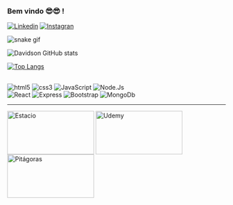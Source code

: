 ### Bem vindo 😎😎 !


[![Linkedin](https://img.shields.io/badge/LinkedIn-0077B5?style=for-the-badge&logo=linkedin&logoColor=white)](https://www.linkedin.com/in/davidsontavares/)
[![Instagran](https://img.shields.io/badge/Instagram-E4405F?style=for-the-badge&logo=instagram&logoColor=white)](https://www.instagram.com/davidson.andre1)


![snake gif](https://github.com/Davidson-Tavares/Davidson-Tavares/blob/output/github-contribution-grid-snake.svg)

![Davidson GitHub stats](https://github-readme-stats.vercel.app/api?username=Davidson-Tavares&show_icons=true&theme=dark)

[![Top Langs](https://github-readme-stats.vercel.app/api/top-langs/?username=Davidson-Tavares&layout=compact)](https://github.com/Davidson-Tavares)



<div style="display : inline_block"><br />

<img aligne="center" alt= "html5" src="https://img.shields.io/badge/HTML5-E34F26?style=for-the-badge&logo=html5&logoColor=white">
<img aligne="center"alt= "css3" src="https://img.shields.io/badge/CSS3-1572B6?style=for-the-badge&logo=css3&logoColor=white">
<img aligne="center"alt= "JavaScript" src="https://img.shields.io/badge/JavaScript-F7DF1E?style=for-the-badge&logo=javascript&logoColor=black">
<img aligne="center"alt= "Node.Js" src="https://img.shields.io/badge/Node.js-43853D?style=for-the-badge&logo=node.js&logoColor=white"><br/>
<img aligne="center"alt= "React" src="https://img.shields.io/badge/React-20232A?style=for-the-badge&logo=react&logoColor=61DAFB">
<img aligne="center"alt= "Express" src="https://img.shields.io/badge/Express.js-404D59?style=for-the-badge">
<img aligne="center"alt= "Bootstrap" src="https://img.shields.io/badge/Bootstrap-563D7C?style=for-the-badge&logo=bootstrap&logoColor=white">
<img aligne="center"alt= "MongoDb" src="https://img.shields.io/badge/MongoDB-4EA94B?style=for-the-badge&logo=mongodb&logoColor=white">
<hr/>

<div>
<img align="center"alt= "Estacio" width="200px" height="100px" src="#">
<img align="center"alt= "Udemy" width="200px" height="100px" src="https://img.shields.io/badge/Udemy-EC5252?style=for-the-badge&logo=Udemy&logoColor=white">
<img align="center"alt= "Pitágoras" width="200px" height="100px" src="https://encrypted-tbn0.gstatic.com/images?q=tbn:ANd9GcQ_RPw8qhm-fNCtp2OcRqQ-3NlhmnSvSSBttQ&s">

</div>
